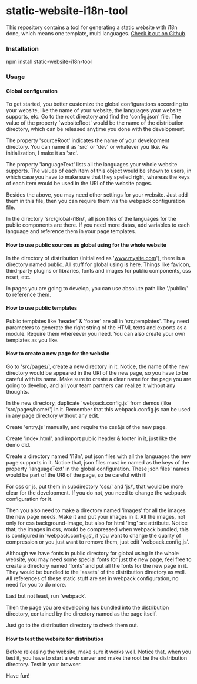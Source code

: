 static-website-i18n-tool
=========================

This repository contains a tool for generating a static website with i18n done, which means one template, multi languages. [Check it out on Github](https://github.com/AlexandraWang2-0/static-website-i18n-tool.git).

### Installation
npm install static-website-i18n-tool

### Usage

#### Global configuration

To get started, you better customize the global configurations according to your website, like the name of your website, the languages your website supports, etc. Go to the root directory and find the 'config.json' file. The value of the property 'websiteRoot' would be the name of the distribution directory, which can be released anytime you done with the development.

The property 'sourceRoot' indicates the name of your development directory. You can name it as 'src' or 'dev' or whatever you like. As initialization, I make it as 'src'.

The property 'languageText' lists all the languages your whole website supports. The values of each item of this object would be shown to users, in which case you have to make sure that they spelled right, whereas the keys of each item would be used in the URI of the website pages.

Besides the above, you may need other settings for your website. Just add them in this file, then you can require them via the webpack configuration file.

In the directory 'src/global-i18n/', all json files of the languages for the public components are there. If you need more datas, add variables to each language and reference them in your page templates.

#### How to use public sources as global using for the whole website

In the directory of distribution (Initialized as 'www.mysite.com'), there is a directory named public. All stuff for global using is here. Things like favicon, third-party plugins or libraries, fonts and images for public components, css reset, etc.

In pages you are going to develop, you can use absolute path like '/public/' to reference them.

#### How to use public templates

Public templates like 'header' & 'footer' are all in 'src/templates'. They need parameters to generate the right string of the HTML texts and exports as a module. Require them whereever you need. You can also create your own templates as you like.

#### How to create a new page for the website

Go to 'src/pages/', create a new directory in it. Notice, the name of the new directory would be appeared in the URI of the new page, so you have to be careful with its name. Make sure to create a clear name for the page you are going to develop, and all your team partners can realize it without any thoughts.

In the new directory, duplicate 'webpack.config.js' from demos (like 'src/pages/home/') in it. Remember that this webpack.config.js can be used in any page directory without any edit.

Create 'entry.js' manually, and require the css&js of the new page.

Create 'index.html', and import public header & footer in it, just like the demo did.

Create a directory named 'i18n', put json files with all the languages the new page supports in it. Notice that, json files must be named as the keys of the property 'languageText' in the global configuration. These json files' names would be part of the URI of the page, so be careful with it!

For css or js, put them in subdirectory 'css/' and 'js/', that would be more clear for the development. If you do not, you need to change the webpack configuration for it.

Then you also need to make a directory named 'images' for all the images the new page needs. Make it and put your images in it. All the images, not only for css background-image, but also for html 'img' src attribute. Notice that, the images in css, would be compressed when webpack bundled, this is configured in 'webpack.config.js', if you want to change the quality of compression or you just want to remove them, just edit 'webpack.config.js'.

Although we have fonts in public directory for global using in the whole website, you may need some special fonts for just the new page, feel free to create a directory named 'fonts' and put all the fonts for the new page in it. They would be bundled to the 'assets' of the distribution directory as well. All references of these static stuff are set in webpack configuration, no need for you to do more.

Last but not least, run 'webpack'.

Then the page you are developing has bundled into the distribution directory, contained by the directory named as the page itself.

Just go to the distribution directory to check them out.

#### How to test the website for distribution

Before releasing the website, make sure it works well. Notice that, when you test it, you have to start a web server and make the root be the distribution directory. Test in your browser.


Have fun!
